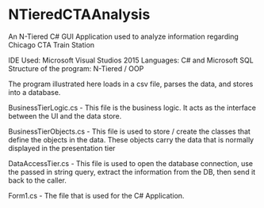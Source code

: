 # NTieredCTAAnalysis
An N-Tiered C# GUI Application used to analyze information regarding Chicago CTA Train Station

IDE Used: Microsoft Visual Studios 2015
Languages: C# and Microsoft SQL
Structure of the program: N-Tiered / OOP

The program illustrated here loads in a csv file, parses the data, and stores into a database.

BusinessTierLogic.cs - This file is the business logic. It acts as the interface between the UI and the data store.

BusinessTierObjects.cs - This file is used to store / create the classes that define the objects in the data. These objects carry the data that is normally displayed in the presentation tier

DataAccessTier.cs - This file is used to open the database connection, use the passed in string query, extract the information from the DB, then send it back to the caller.

Form1.cs - The file that is used for the C# Application.
